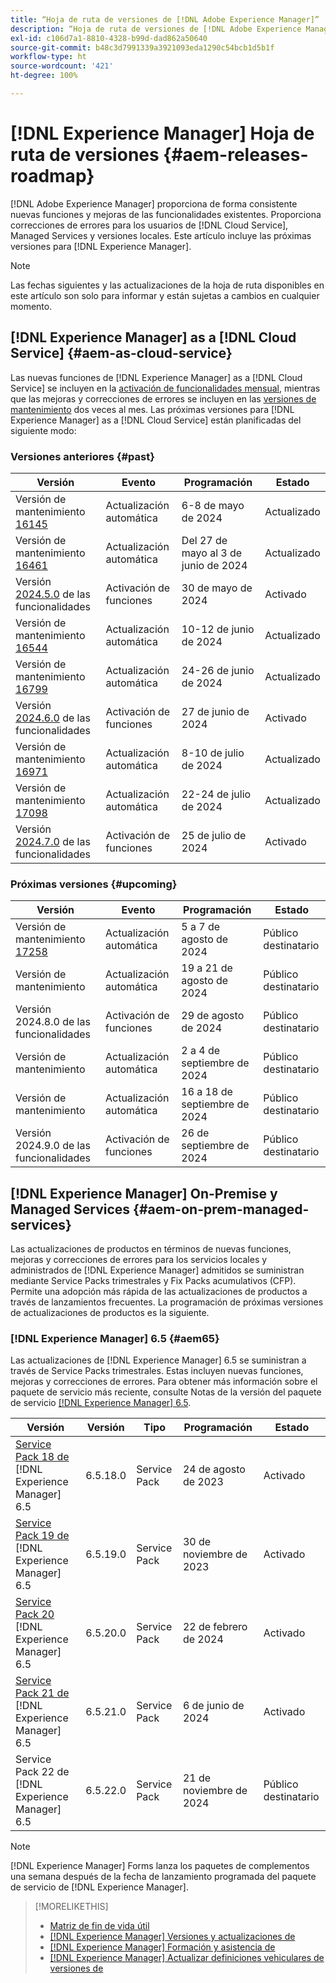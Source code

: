 ```yaml
---
title: “Hoja de ruta de versiones de [!DNL Adobe Experience Manager]”
description: “Hoja de ruta de versiones de [!DNL Adobe Experience Manager]”
exl-id: c106d7a1-8810-4328-b99d-dad862a50640
source-git-commit: b48c3d7991339a3921093eda1290c54bcb1d5b1f
workflow-type: ht
source-wordcount: '421'
ht-degree: 100%

---
```



# [!DNL Experience Manager] Hoja de ruta de versiones {#aem-releases-roadmap}

[!DNL Adobe Experience Manager] proporciona de forma consistente nuevas funciones y mejoras de las funcionalidades existentes. Proporciona correcciones de errores para los usuarios de [!DNL Cloud Service], Managed Services y versiones locales. Este artículo incluye las próximas versiones para [!DNL Experience Manager].

>[!NOTE]
>
>Las fechas siguientes y las actualizaciones de la hoja de ruta disponibles en este artículo son solo para informar y están sujetas a cambios en cualquier momento.

## [!DNL Experience Manager] as a [!DNL Cloud Service] {#aem-as-cloud-service}

Las nuevas funciones de [!DNL Experience Manager] as a [!DNL Cloud Service] se incluyen en la [activación de funcionalidades mensual](https://experienceleague.adobe.com/es/docs/experience-manager-cloud-service/content/release-notes/release-notes/release-notes-current), mientras que las mejoras y correcciones de errores se incluyen en las [versiones de mantenimiento](https://experienceleague.adobe.com/es/docs/experience-manager-cloud-service/content/release-notes/maintenance/latest) dos veces al mes.
Las próximas versiones para [!DNL Experience Manager] as a [!DNL Cloud Service] están planificadas del siguiente modo:

### Versiones anteriores {#past}

| Versión | Evento | Programación | Estado |
|---|---|---|---|
| Versión de mantenimiento [16145](https://experienceleague.adobe.com/es/docs/experience-manager-cloud-service/content/release-notes/maintenance/2024/2024-5-0#release-16145) | Actualización automática | 6-8 de mayo de 2024 | Actualizado |
| Versión de mantenimiento [16461](https://experienceleague.adobe.com/es/docs/experience-manager-cloud-service/content/release-notes/maintenance/2024/2024-5-0#release-16461) | Actualización automática | Del 27 de mayo al 3 de junio de 2024 | Actualizado |
| Versión [2024.5.0](https://experienceleague.adobe.com/es/docs/experience-manager-cloud-service/content/release-notes/release-notes/2024/release-notes-2024-5-0) de las funcionalidades | Activación de funciones | 30 de mayo de 2024 | Activado |
| Versión de mantenimiento [16544](https://experienceleague.adobe.com/es/docs/experience-manager-cloud-service/content/release-notes/maintenance/2024/2024-6-0#release-16544) | Actualización automática | 10-12 de junio de 2024 | Actualizado |
| Versión de mantenimiento [16799](https://experienceleague.adobe.com/es/docs/experience-manager-cloud-service/content/release-notes/maintenance/2024/2024-6-0#release-16799) | Actualización automática | 24-26 de junio de 2024 | Actualizado |
| Versión [2024.6.0](https://experienceleague.adobe.com/es/docs/experience-manager-cloud-service/content/release-notes/release-notes/2024/release-notes-2024-6-0) de las funcionalidades | Activación de funciones | 27 de junio de 2024 | Activado |
| Versión de mantenimiento [16971](https://experienceleague.adobe.com/es/docs/experience-manager-cloud-service/content/release-notes/maintenance/2024/2024-7-0#release-16971) | Actualización automática | 8-10 de julio de 2024 | Actualizado |
| Versión de mantenimiento [17098](https://experienceleague.adobe.com/es/docs/experience-manager-cloud-service/content/release-notes/maintenance/latest) | Actualización automática | 22-24 de julio de 2024 | Actualizado |
| Versión [2024.7.0](https://experienceleague.adobe.com/es/docs/experience-manager-cloud-service/content/release-notes/release-notes/release-notes-current) de las funcionalidades | Activación de funciones | 25 de julio de 2024 | Activado |

### Próximas versiones {#upcoming}

| Versión | Evento | Programación | Estado |
|---|---|---|---|
| Versión de mantenimiento [17258](https://experienceleague.adobe.com/es/docs/experience-manager-cloud-service/content/release-notes/maintenance/latest#release-17258) | Actualización automática | 5 a 7 de agosto de 2024 | Público destinatario |
| Versión de mantenimiento | Actualización automática | 19 a 21 de agosto de 2024 | Público destinatario |
| Versión 2024.8.0 de las funcionalidades | Activación de funciones | 29 de agosto de 2024 | Público destinatario |
| Versión de mantenimiento | Actualización automática | 2 a 4 de septiembre de 2024 | Público destinatario |
| Versión de mantenimiento | Actualización automática | 16 a 18 de septiembre de 2024 | Público destinatario |
| Versión 2024.9.0 de las funcionalidades | Activación de funciones | 26 de septiembre de 2024 | Público destinatario |

## [!DNL Experience Manager] On-Premise y Managed Services {#aem-on-prem-managed-services}

Las actualizaciones de productos en términos de nuevas funciones, mejoras y correcciones de errores para los servicios locales y administrados de [!DNL Experience Manager] admitidos se suministran mediante Service Packs trimestrales y Fix Packs acumulativos (CFP). Permite una adopción más rápida de las actualizaciones de productos a través de lanzamientos frecuentes. La programación de próximas versiones de actualizaciones de productos es la siguiente.

### [!DNL Experience Manager] 6.5 {#aem65}

Las actualizaciones de [!DNL Experience Manager] 6.5 se suministran a través de Service Packs trimestrales. Estas incluyen nuevas funciones, mejoras y correcciones de errores. Para obtener más información sobre el paquete de servicio más reciente, consulte Notas de la versión del paquete de servicio [[!DNL Experience Manager]  6.5](https://experienceleague.adobe.com/es/docs/experience-manager-65/content/release-notes/release-notes).

| Versión | Versión | Tipo | Programación | Estado |
|---|---|---|---|---|
| [Service Pack 18 de ](https://experienceleague.adobe.com/es/docs/experience-manager-65/content/release-notes/service-pack/6-5-18)[!DNL Experience Manager] 6.5 | 6.5.18.0 | Service Pack | 24 de agosto de 2023 | Activado |
| [Service Pack 19 de ](https://experienceleague.adobe.com/es/docs/experience-manager-65/content/release-notes/service-pack/6-5-19)[!DNL Experience Manager] 6.5 | 6.5.19.0 | Service Pack | 30 de noviembre de 2023 | Activado |
| [Service Pack 20 ](https://experienceleague.adobe.com/es/docs/experience-manager-65/content/release-notes/service-pack/6-5-20)[!DNL Experience Manager] 6.5 | 6.5.20.0 | Service Pack | 22 de febrero de 2024 | Activado |
| [Service Pack 21 de ](https://experienceleague.adobe.com/es/docs/experience-manager-65/content/release-notes/release-notes)[!DNL Experience Manager] 6.5 | 6.5.21.0 | Service Pack | 6 de junio de 2024 | Activado |
| Service Pack 22 de [!DNL Experience Manager] 6.5 | 6.5.22.0 | Service Pack | 21 de noviembre de 2024 | Público destinatario |

>[!NOTE]
>
>[!DNL Experience Manager] Forms lanza los paquetes de complementos una semana después de la fecha de lanzamiento programada del paquete de servicio de [!DNL Experience Manager].

>[!MORELIKETHIS]
>
>* [Matriz de fin de vida útil](https://helpx.adobe.com/es/support/programs/eol-matrix.html)
>* [[!DNL Experience Manager] Versiones y actualizaciones de](https://experienceleague.adobe.com/es/docs/experience-manager-release-information/aem-release-updates/aem-releases-updates)
>* [[!DNL Experience Manager] Formación y asistencia de](https://experienceleague.adobe.com/es/docs/experience-manager-cloud-service)
>* [[!DNL Experience Manager] Actualizar definiciones vehiculares de versiones de](/help/using/update-release-vehicle-definitions.md)
